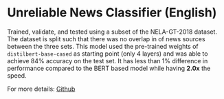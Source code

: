 # Unreliable News Classifier (English)
Trained, validate, and tested using a subset of the NELA-GT-2018 dataset. The dataset is split such that there was no overlap in of news sources between the three sets.
This model used the pre-trained weights of `distilbert-base-cased` as starting point (only 4 layers) and was able to achieve 84% accuracy on the test set. It has less than 1% difference in performance compared to the BERT based model while having **2.0x** the speed.

For more details: [Github](https://github.com/khizon/CS284_final_project)